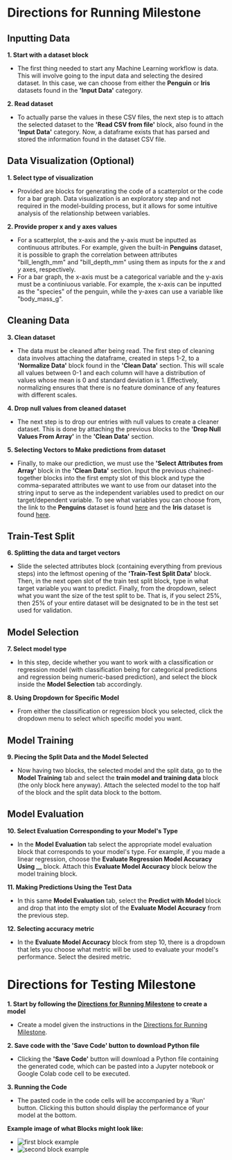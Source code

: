 # Directions for Running Milestone 
## Inputting Data
**1. Start with a dataset block**
- The first thing needed to start any Machine Learning workflow is data. This will involve going to the input data and selecting the desired dataset. In this case, we can choose from either the **Penguin** or **Iris** datasets found in the **'Input Data'** category.
  
**2. Read dataset**
- To actually parse the values in these CSV files, the next step is to attach the selected dataset to the **'Read CSV from file'** block, also found in the **'Input Data'** category. Now, a dataframe exists that has parsed and stored the information found in the dataset CSV file.

## Data Visualization (Optional)
**1. Select type of visualization**
- Provided are blocks for generating the code of a scatterplot or the code for a bar graph. Data visualization is an exploratory step and not required in the model-building process, but it allows for some intuitive analysis of the relationship between variables.

**2. Provide proper x and y axes values**
- For a scatterplot, the x-axis and the y-axis must be inputted as continuous attributes. For example, given the built-in **Penguins** dataset, it is possible to graph the correlation between attributes "bill_length_mm" and "bill_depth_mm" using them as inputs for the _x_ and _y_ axes, respectively.
- For a bar graph, the x-axis must be a categorical variable and the y-axis must be a continiuous variable. For example, the x-axis can be inputted as the "species" of the penguin, while the y-axes can use a variable like "body_mass_g".

## Cleaning Data
**3. Clean dataset**
- The data must be cleaned after being read. The first step of cleaning data involves attaching the dataframe, created in steps 1-2, to a **'Normalize Data'** block found in the **'Clean Data'** section. This will scale all values between 0-1 and each column will have a distribution of values whose mean is 0 and standard deviation is 1. Effectively, normalizing ensures that there is no feature dominance of any features with different scales.

**4. Drop null values from cleaned dataset**
- The next step is to drop our entries with null values to create a cleaner dataset. This is done by attaching the previous blocks to the **'Drop Null Values From Array'** in the **'Clean Data'** section.

**5. Selecting Vectors to Make predictions from dataset**
- Finally, to make our prediction, we must use the **'Select Attributes from Array'** block in the **'Clean Data'** section. Input the previous chained-together blocks into the first empty slot of this block and type the comma-separated attributes we want to use from our dataset into the string input to serve as the independent variables used to predict on our target/dependent variable. To see what variables you can choose from, the link to the **Penguins** dataset is found [here](https://raw.githubusercontent.com/cmparlettpelleriti/CPSC392ParlettPelleriti/master/Data/penguins.csv) and the **Iris** dataset is found [here](https://raw.githubusercontent.com/cmparlettpelleriti/CPSC392ParlettPelleriti/master/Data/iris.csv). 

## Train-Test Split
**6. Splitting the data and target vectors**
- Slide the selected attributes block (containing everything from previous steps) into the leftmost opening of the **'Train-Test Split Data'** block. Then, in the next open slot of the train test split block, type in what target variable you want to predict. Finally, from the dropdown, select what you want the size of the test split to be. That is, if you select 25%, then 25% of your entire dataset will be designated to be in the test set used for validation.

## Model Selection 
**7. Select model type**
- In this step, decide whether you want to work with a classification or regression model (with classification being for categorical predictions and regression being numeric-based prediction), and select the block inside the **Model Selection** tab accordingly.

**8. Using Dropdown for Specific Model**
- From either the classification or regression block you selected, click the dropdown menu to select which specific model you want.

## Model Training
**9. Piecing the Split Data and the Model Selected**
- Now having two blocks, the selected model and the split data, go to the **Model Training** tab and select the **train model and training data** block (the only block here anyway). Attach the selected model to the top half of the block and the split data block to the bottom.

## Model Evaluation
**10. Select Evaluation Corresponding to your Model's Type**
- In the **Model Evaluation** tab select the appropriate model evaluation block that corresponds to your model's type. For example, if you made a linear regression, choose the **Evaluate Regression Model Accuracy Using __** block. Attach this **Evaluate Model Accuracy** block below the model training block.

**11. Making Predictions Using the Test Data**
- In this same **Model Evaluation** tab, select the **Predict with Model** block and drop that into the empty slot of the **Evaluate Model Accuracy** from the previous step. 

**12. Selecting accuracy metric**
- In the **Evaluate Model Accuracy** block from step 10, there is a dropdown that lets you choose what metric will be used to evaluate your model's performance. Select the desired metric.


# Directions for Testing Milestone
**1. Start by following the [Directions for Running Milestone](https://github.com/elawrie/BlocklyML/blob/main/milestone1/README.md#directions-for-running-milestone) to create a model**
- Create a model given the instructions in the [Directions for Running Milestone](https://github.com/elawrie/BlocklyML/blob/main/milestone1/README.md#directions-for-running-milestone).

**2. Save code with the **'Save Code'** button to download Python file**
- Clicking the **'Save Code'** button will download a Python file containing the generated code, which can be pasted into a Jupyter notebook or Google Colab code cell to be executed. 

**3. Running the Code**
- The pasted code in the code cells will be accompanied by a 'Run' button. Clicking this button should display the performance of your model at the bottom.

**Example image of what Blocks might look like:**
- ![first block example](https://imgur.com/abA9dS5)
- ![second block example](https://imgur.com/gMTV8TA)